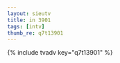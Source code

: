 ```yaml
--- 
layout: sieutv
title: in 3901
tags: [intv]
thumb_re: q7t13901
---
```

{% include tvadv key="q7t13901" %} 
